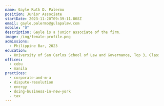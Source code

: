 ```yaml
---
name: Gayle Ruth D. Palermo
position: Junior Associate
startDate: 2023-11-20T09:39:11.808Z
email: gayle.palermo@gulapalaw.com
mobile: "0"
description: Gayle is a junior associate of the firm.
image: /img/female-profile.png
admissions:
  - Philippine Bar, 2023
education:
  - University of San Carlos School of Law and Governance, Top 3, Class of 2023
offices:
  - cebu
  - manila
practices:
  - corporate-and-m-a
  - dispute-resolution
  - energy
  - doing-business-in-new-york
  - tax
---
```

